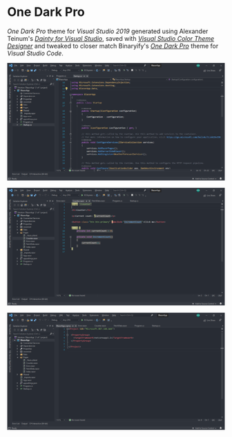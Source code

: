 # One Dark Pro

*One Dark Pro* theme for *Visual Studio 2019* generated using Alexander Teinum's *[Dainty for Visual Studio](https://github.com/alexanderte/dainty-vs)*, saved with *[Visual Studio Color Theme Designer](https://marketplace.visualstudio.com/items?itemName=ms-madsk.ColorThemeDesigner)* and tweaked to closer match Binaryify's *[One Dark Pro](https://marketplace.visualstudio.com/items?itemName=zhuangtongfa.Material-theme)* theme for *Visual Studio Code*.

![C# Code](img/CSharp.png)

![Razor Code](img/Razor.png)

![XML Code](img/XML.png)